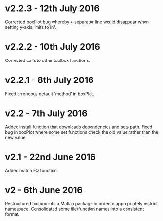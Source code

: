 # v2.2.3 - 12th July 2016

Corrected boxPlot bug whereby x-separator line would disappear when setting y-axis limits to inf.

# v2.2.2 - 10th July 2016

Corrected calls to other toolbox functions.

# v2.2.1 - 8th July 2016

Fixed erroneous default 'method' in boxPlot.

# v2.2 - 7th July 2016

Added install function that downloads dependencies and sets path. Fixed bug in boxPlot where some set functions check the old value rather than the new value.

# v2.1 - 22nd June 2016

Added match EQ function.

# v2 - 6th June 2016

Restructured toolbox into a Matlab package in order to appropriately restrict namespace. Consolidated some file/function names into a consistent format.
